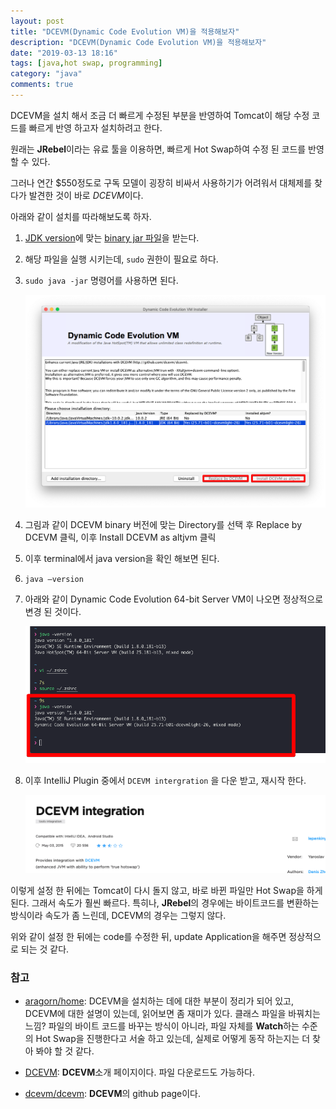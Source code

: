 ```yaml
---
layout: post
title: "DCEVM(Dynamic Code Evolution VM)을 적용해보자"
description: "DCEVM(Dynamic Code Evolution VM)을 적용해보자"
date: "2019-03-13 18:16"
tags: [java,hot swap, programming]
category: "java"
comments: true
---
```


DCEVM을 설치 해서 조금 더 빠르게 수정된 부분을 반영하여 Tomcat이 해당 수정 코드를 빠르게 반영 하고자 설치하려고 한다. 

원래는 **JRebel**이라는 유료 툴을 이용하면, 빠르게 Hot Swap하여 수정 된 코드를 반영할 수 있다. 

그러나 연간 $550정도로 구독 모델이 굉장히 비싸서 사용하기가 어려워서 대체제를 찾다가 발견한 것이 바로 *DCEVM*이다. 



아래와 같이 설치를 따라해보도록 하자. 


1. [JDK version](https://www.oracle.com/technetwork/java/javase/downloads/jdk8-downloads-2133151.html)에 맞는 [binary jar 파일](https://github.com/dcevm/dcevm/releases)을 받는다. 
2. 해당 파일을 실행 시키는데, `sudo` 권한이 필요로 하다. 
3. `sudo java -jar` 명령어를 사용하면 된다.

    ![Dynamic_Code_Evolution_VM_Installer.png](./images/Dynamic_Code_Evolution_VM_Installer.png)

4. 그림과 같이 DCEVM binary 버전에 맞는 Directory를 선택 후 Replace by DCEVM 클릭, 이후 Install DCEVM as altjvm 클릭
5. 이후 terminal에서 java version을 확인 해보면 된다.
6. `java —version`
7. 아래와 같이 Dynamic Code Evolution 64-bit Server VM이 나오면 정상적으로 변경 된 것이다.

    ![dcevm_terminal.png](./images/dcevm_terminal.png)

8. 이후 IntelliJ Plugin 중에서 `DCEVM intergration` 을 다운 받고, 재시작 한다.

    ![DCEVM_intergration](./images/dcevm_plugin.png)
    
이렇게 설정 한 뒤에는 Tomcat이 다시 돌지 않고, 바로 바뀐 파일만 Hot Swap을 하게 된다. 그래서 속도가 훨씬 빠르다. 
특히나, **JRebel**의 경우에는 바이트코드를 변환하는 방식이라 속도가 좀 느린데, DCEVM의 경우는 그렇지 않다. 

위와 같이 설정 한 뒤에는 code를 수정한 뒤, update Application을 해주면 정상적으로 되는 것 같다. 

### 참고

* [aragorn/home](https://github.com/aragorn/home/wiki/DCEVM): DCEVM을 설치하는 데에 대한 부분이 정리가 되어 있고, DCEVM에 대한 설명이 있는데, 읽어보면 좀 재미가 있다. 클래스 파일을 바꿔치는 느낌? 파일의 바이트 코드를 바꾸는 방식이 아니라, 파일 자체를 **Watch**하는 수준의 Hot Swap을 진행한다고 서술 하고 있는데, 실제로 어떻게 동작 하는지는 더 찾아 봐야 할 것 같다. 

* [DCEVM](http://dcevm.github.io/): **DCEVM**소개 페이지이다. 파일 다운로드도 가능하다.

* [dcevm/dcevm](https://github.com/dcevm/dcevm): **DCEVM**의 github page이다.
